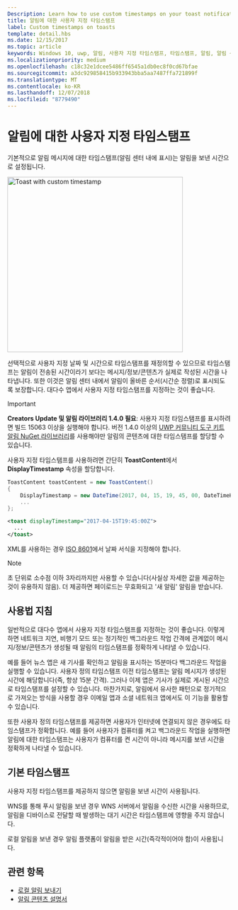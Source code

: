 ```yaml
---
Description: Learn how to use custom timestamps on your toast notifications.
title: 알림에 대한 사용자 지정 타임스탬프
label: Custom timestamps on toasts
template: detail.hbs
ms.date: 12/15/2017
ms.topic: article
keywords: Windows 10, uwp, 알림, 사용자 지정 타임스탬프, 타임스탬프, 알림, 알림 센터
ms.localizationpriority: medium
ms.openlocfilehash: c18c32e1dcee5486ff6545a1db0ec8f0cd67bfae
ms.sourcegitcommit: a3dc929858415b933943bba5aa7487ffa721899f
ms.translationtype: MT
ms.contentlocale: ko-KR
ms.lasthandoff: 12/07/2018
ms.locfileid: "8779490"
---
```

# <a name="custom-timestamps-on-toasts"></a>알림에 대한 사용자 지정 타임스탬프

기본적으로 알림 메시지에 대한 타임스탬프(알림 센터 내에 표시)는 알림을 보낸 시간으로 설정됩니다.

<img alt="Toast with custom timestamp" src="images/toast-customtimestamp.jpg" width="396"/>

선택적으로 사용자 지정 날짜 및 시간으로 타임스탬프를 재정의할 수 있으므로 타임스탬프는 알림이 전송된 시간이라기 보다는 메시지/정보/콘텐츠가 실제로 작성된 시간을 나타냅니다. 또한 이것은 알림 센터 내에서 알림이 올바른 순서(시간순 정렬)로 표시되도록 보장합니다. 대다수 앱에서 사용자 지정 타임스탬프를 지정하는 것이 좋습니다.

> [!IMPORTANT]
> **Creators Update 및 알림 라이브러리 1.4.0 필요**: 사용자 지정 타임스탬프를 표시하려면 빌드 15063 이상을 실행해야 합니다. 버전 1.4.0 이상의 [UWP 커뮤니티 도구 키트 알림 NuGet 라이브러리](https://www.nuget.org/packages/Microsoft.Toolkit.Uwp.Notifications/)를 사용해야만 알림의 콘텐츠에 대한 타임스탬프를 할당할 수 있습니다.

사용자 지정 타임스탬프를 사용하려면 간단히 **ToastContent**에서 **DisplayTimestamp** 속성을 할당합니다.

```csharp
ToastContent toastContent = new ToastContent()
{
    DisplayTimestamp = new DateTime(2017, 04, 15, 19, 45, 00, DateTimeKind.Utc),
    ...
};
```

```xml
<toast displayTimestamp="2017-04-15T19:45:00Z">
  ...
</toast>
```

XML를 사용하는 경우 [ISO 8601](https://en.wikipedia.org/wiki/ISO_8601)에서 날짜 서식을 지정해야 합니다.

> [!NOTE]
> 초 단위로 소수점 이하 3자리까지만 사용할 수 있습니다(사실상 자세한 값을 제공하는 것이 유용하지 않음). 더 제공하면 페이로드는 무효화되고 '새 알림' 알림을 받습니다.


## <a name="usage-guidance"></a>사용법 지침

일반적으로 대다수 앱에서 사용자 지정 타임스탬프를 지정하는 것이 좋습니다. 이렇게 하면 네트워크 지연, 비행기 모드 또는 정기적인 백그라운드 작업 간격에 관계없이 메시지/정보/콘텐츠가 생성될 때 알림의 타임스탬프를 정확하게 나타낼 수 있습니다.

예를 들어 뉴스 앱은 새 기사를 확인하고 알림을 표시하는 15분마다 백그라운드 작업을 실행할 수 있습니다. 사용자 정의 타임스탬프 이전 타임스탬프는 알림 메시지가 생성된 시간에 해당합니다(즉, 항상 15분 간격). 그러나 이제 앱은 기사가 실제로 게시된 시간으로 타임스탬프를 설정할 수 있습니다. 마찬가지로, 알림에서 유사한 패턴으로 정기적으로 가져오는 방식을 사용할 경우 이메일 앱과 소셜 네트워크 앱에서도 이 기능을 활용할 수 있습니다.

또한 사용자 정의 타임스탬프를 제공하면 사용자가 인터넷에 연결되지 않은 경우에도 타임스탬프가 정확합니다. 예를 들어 사용자가 컴퓨터를 켜고 백그라운드 작업을 실행하면 알림에 대한 타임스탬프는 사용자가 컴퓨터를 켠 시간이 아니라 메시지를 보낸 시간을 정확하게 나타낼 수 있습니다.


## <a name="default-timestamp"></a>기본 타임스탬프

사용자 지정 타임스탬프를 제공하지 않으면 알림을 보낸 시간이 사용됩니다.

WNS를 통해 푸시 알림을 보낸 경우 WNS 서버에서 알림을 수신한 시간을 사용하므로, 알림을 디바이스로 전달할 때 발생하는 대기 시간은 타임스탬프에 영향을 주지 않습니다.

로컬 알림을 보낸 경우 알림 플랫폼이 알림을 받은 시간(즉각적이어야 함)이 사용됩니다.


## <a name="related-topics"></a>관련 항목

- [로컬 알림 보내기](send-local-toast.md)
- [알림 콘텐츠 설명서](adaptive-interactive-toasts.md)